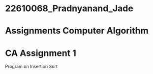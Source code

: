 # 22610068_Pradnyanand_Jade
# Assignments Computer Algorithm
# CA Assignment 1
Program on Insertion Sort
